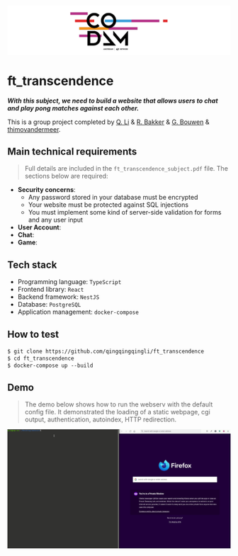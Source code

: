 [![Logo](https://github.com/qingqingqingli/readme_images/blob/master/codam_logo_1.png)](https://github.com/qingqingqingli/webserv)

# ft_transcendence
***With this subject, we need to build a website that allows users to chat and play pong matches against each other.***

This is a group project completed by [Q. Li](https://github.com/qingqingqingli) & [R. Bakker](https://github.com/rbakker96) & [G. Bouwen](https://github.com/gbouwen) & [thimovandermeer](https://github.com/thimovandermeer).

## Main technical requirements
> Full details are included in the `ft_transcendence_subject.pdf` file. The sections below are required:

- **Security concerns**:
	- Any password stored in your database must be encrypted
	- Your website must be protected against SQL injections
	- You must implement some kind of server-side validation for forms and any user
input
- **User Account**:
- **Chat**:
- **Game**:


## Tech stack

- Programming language: `TypeScript`
- Frontend library: `React`
- Backend framework: `NestJS`
- Database: `PostgreSQL`
- Application management: `docker-compose`

## How to test

```shell
$ git clone https://github.com/qingqingqingli/ft_transcendence
$ cd ft_transcendence
$ docker-compose up --build
```

## Demo
> The demo below shows how to run the webserv with the default config file. It demonstrated the loading of a static webpage, cgi output, authentication, autoindex, HTTP redirection.

[![demo](https://github.com/qingqingqingli/webserv/blob/main/images/webserv.gif)](https://github.com/qingqingqingli/webserv)
